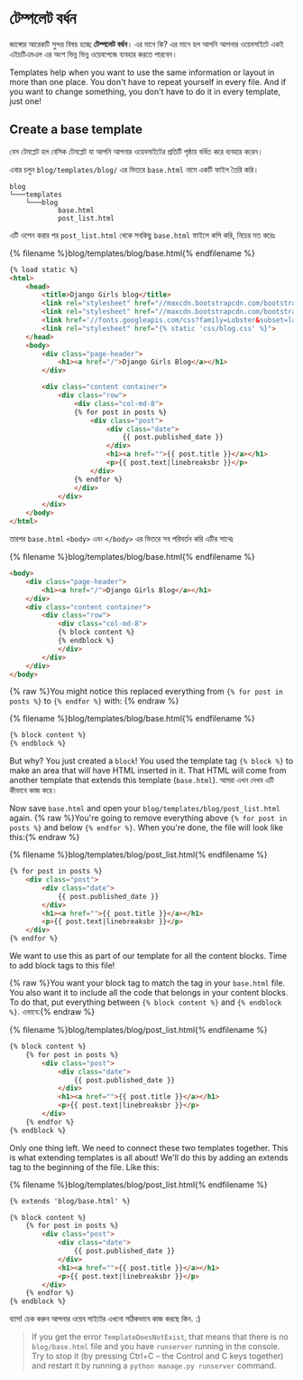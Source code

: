 # টেম্পলেট বর্ধন

জাঙ্গোর আরেকটি সুন্দর বিষয় হচ্ছে **টেম্পলেট বর্ধন**। এর মানে কি? এর মানে হল আপনি আপনার ওয়েবসাইটে একই এইচটিএমএল এর অংশ ভিন্ন ভিন্ন ওয়েবপেজে ব্যবহার করতে পারবেন।

Templates help when you want to use the same information or layout in more than one place. You don't have to repeat yourself in every file. And if you want to change something, you don't have to do it in every template, just one!

## Create a base template

বেস টেমপ্লেট হল বেসিক টেমপ্লেট যা আপনি আপনার ওয়েবসাইটের প্রতিটি পৃষ্ঠায় বর্ধিত করে ব্যবহার করেন।

এবার চলুন `blog/templates/blog/` এর ভিতরে `base.html` নামে একটি ফাইল তৈরি করি।

    blog
    └───templates
        └───blog
                base.html
                post_list.html
    

এটি ওপেন করার পর `post_list.html` থেকে সবকিছু `base.html` ফাইলে কপি করি, নিচের মত করেঃ

{% filename %}blog/templates/blog/base.html{% endfilename %}

```html
{% load static %}
<html>
    <head>
        <title>Django Girls blog</title>
        <link rel="stylesheet" href="//maxcdn.bootstrapcdn.com/bootstrap/3.2.0/css/bootstrap.min.css">
        <link rel="stylesheet" href="//maxcdn.bootstrapcdn.com/bootstrap/3.2.0/css/bootstrap-theme.min.css">
        <link href='//fonts.googleapis.com/css?family=Lobster&subset=latin,latin-ext' rel='stylesheet' type='text/css'>
        <link rel="stylesheet" href="{% static 'css/blog.css' %}">
    </head>
    <body>
        <div class="page-header">
            <h1><a href="/">Django Girls Blog</a></h1>
        </div>

        <div class="content container">
            <div class="row">
                <div class="col-md-8">
                {% for post in posts %}
                    <div class="post">
                        <div class="date">
                            {{ post.published_date }}
                        </div>
                        <h1><a href="">{{ post.title }}</a></h1>
                        <p>{{ post.text|linebreaksbr }}</p>
                    </div>
                {% endfor %}
                </div>
            </div>
        </div>
    </body>
</html>
```

তারপর `base.html` `<body>` এবং `</body>` এর ভিতরে সব পরিবর্তন করি এটির সাথেঃ

{% filename %}blog/templates/blog/base.html{% endfilename %}

```html
<body>
    <div class="page-header">
        <h1><a href="/">Django Girls Blog</a></h1>
    </div>
    <div class="content container">
        <div class="row">
            <div class="col-md-8">
            {% block content %}
            {% endblock %}
            </div>
        </div>
    </div>
</body>
```

{% raw %}You might notice this replaced everything from `{% for post in posts %}` to `{% endfor %}` with: {% endraw %}

{% filename %}blog/templates/blog/base.html{% endfilename %}

```html
{% block content %}
{% endblock %}
```

But why? You just created a `block`! You used the template tag `{% block %}` to make an area that will have HTML inserted in it. That HTML will come from another template that extends this template (`base.html`). আমরা এখন দেখব এটি কীভাবে কাজ করে।

Now save `base.html` and open your `blog/templates/blog/post_list.html` again. {% raw %}You're going to remove everything above `{% for post in posts %}` and below `{% endfor %}`. When you're done, the file will look like this:{% endraw %}

{% filename %}blog/templates/blog/post_list.html{% endfilename %}

```html
{% for post in posts %}
    <div class="post">
        <div class="date">
            {{ post.published_date }}
        </div>
        <h1><a href="">{{ post.title }}</a></h1>
        <p>{{ post.text|linebreaksbr }}</p>
    </div>
{% endfor %}
```

We want to use this as part of our template for all the content blocks. Time to add block tags to this file!

{% raw %}You want your block tag to match the tag in your `base.html` file. You also want it to include all the code that belongs in your content blocks. To do that, put everything between `{% block content %}` and `{% endblock %}`. এভাবে:{% endraw %}

{% filename %}blog/templates/blog/post_list.html{% endfilename %}

```html
{% block content %}
    {% for post in posts %}
        <div class="post">
            <div class="date">
                {{ post.published_date }}
            </div>
            <h1><a href="">{{ post.title }}</a></h1>
            <p>{{ post.text|linebreaksbr }}</p>
        </div>
    {% endfor %}
{% endblock %}
```

Only one thing left. We need to connect these two templates together. This is what extending templates is all about! We'll do this by adding an extends tag to the beginning of the file. Like this:

{% filename %}blog/templates/blog/post_list.html{% endfilename %}

```html
{% extends 'blog/base.html' %}

{% block content %}
    {% for post in posts %}
        <div class="post">
            <div class="date">
                {{ post.published_date }}
            </div>
            <h1><a href="">{{ post.title }}</a></h1>
            <p>{{ post.text|linebreaksbr }}</p>
        </div>
    {% endfor %}
{% endblock %}
```

ব্যাস! চেক করুন আপনার ওয়েব সাইটের এখনো সঠিকভাবে কাজ করছে কিন. :)

> If you get the error `TemplateDoesNotExist`, that means that there is no `blog/base.html` file and you have `runserver` running in the console. Try to stop it (by pressing Ctrl+C – the Control and C keys together) and restart it by running a `python manage.py runserver` command.